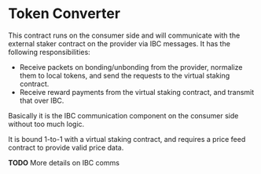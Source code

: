 # Token Converter

This contract runs on the consumer side and will communicate with the 
external staker contract on the provider via IBC messages. It has
the following responsibilities:

* Receive packets on bonding/unbonding from the provider, normalize them
  to local tokens, and send the requests to the virtual staking contract.
* Receive reward payments from the virtual staking contract, and transmit
  that over IBC.

Basically it is the IBC communication component on the consumer side without
too much logic.

It is bound 1-to-1 with a virtual staking contract, and requires a price feed
contract to provide valid price data.

**TODO** More details on IBC comms